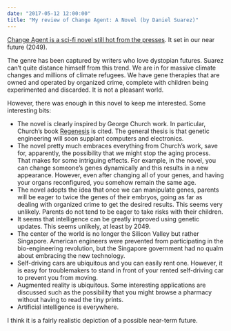 ```yaml
---
date: "2017-05-12 12:00:00"
title: "My review of Change Agent: A Novel (by Daniel Suarez)"
---
```




[Change Agent is a sci-fi novel still hot from the presses](https://www.amazon.com/gp/product/B01J2SU2YO/). It set in our near future (2049).

The genre has been captured by writers who love dystopian futures. Suarez can&rsquo;t quite distance himself from this trend. We are in for massive climate changes and millions of climate refugees. We have gene therapies that are owned and operated by organized crime, complete with children being experimented and discarded. It is not a pleasant world.

However, there was enough in this novel to keep me interested. Some interesting bits:

- The novel is clearly inspired by George Church work. In particular, Church&rsquo;s book [Regenesis](https://www.amazon.com/Regenesis-Synthetic-Biology-Reinvent-Ourselves/dp/0465075703/) is cited. The general thesis is that genetic engineering will soon supplant computers and electronics.
- The novel pretty much embraces everything from Church&rsquo;s work, save for, apparently, the possibility that we might stop the aging process. That makes for some intriguing effects. For example, in the novel, you can change someone&rsquo;s genes dynamically and this results in a new appearance. However, even after changing all of your genes, and having your organs reconfigured, you somehow remain the same age.
- The novel adopts the idea that once we can manipulate genes, parents will be eager to twice the genes of their embryos, going as far as dealing with organized crime to get the desired results. This seems very unlikely. Parents do not tend to be eager to take risks with their children.
- It seems that intelligence can be greatly improved using genetic updates. This seems unlikely, at least by 2049.
- The center of the world is no longer the Silicon Valley but rather Singapore. American engineers were prevented from participating in the bio-engineering revolution, but the Singapore government had no qualm about embracing the new technology.
- Self-driving cars are ubiquitous and you can easily rent one. However, it is easy for troublemakers to stand in front of your rented self-driving car to prevent you from moving.
- Augmented reality is ubiquitous. Some interesting applications are discussed such as the possibility that you might browse a pharmacy without having to read the tiny prints.
- Artificial intelligence is everywhere.


I think it is a fairly realistic depiction of a possible near-term future.


